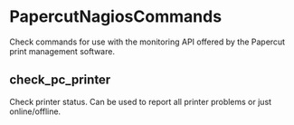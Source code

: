 # PapercutNagiosCommands

Check commands for use with the monitoring API offered by
the Papercut print management software.

## check_pc_printer

Check printer status. Can be used to report all printer problems or just
online/offline.
